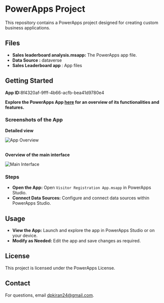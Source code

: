 <!DOCTYPE html>
<html lang="en">
<head>
    <meta charset="UTF-8">
    <meta name="viewport" content="width=device-width, initial-scale=1.0">
</head>
<body>
    <h1>PowerApps Project</h1>
    <p>This repository contains a PowerApps project designed for creating custom business applications.</p>
    <h2>Files</h2>
    <ul>
        <li><strong>Sales leaderboard analysis.msapp:</strong> The PowerApps app file.</li>
        <li><strong>Data Source :</strong> dataverse</li>
        <li><strong>Sales Leaderboard app </strong>: App files </li>
    </ul>
    <h2>Getting Started</h2>
    <p><strong>App ID:</strong>8f4320af-9fff-4b66-acfb-bea41d9780e4</p>
    <p><strong>Explore the PowerApps App <a href="https://apps.powerapps.com/play/e/f9849dcf-a2f1-e360-9164-c97607be86d9/a/8f4320af-9fff-4b66-acfb-bea41d9780e4?tenantId=71b778b1-0a13-4b09-bd42-94367e4d13a2&sourcetime=1726210314617" target="_blank">here</a> for an overview of its functionalities and features.</strong></p>
    <h3>Screenshots of the App</h3>
    <p><strong>Detailed view</strong></p>
    <div>
        <img src="https://github.com/user-attachments/assets/9fb57fdb-1087-44fe-8967-4e622da2dc53" alt="App Overview" style="max-width: 100%; height: auto;">
    </div>
    <br>
    <p><strong>Overview of the main interface</strong></p>
    <div>
        <img src="https://github.com/user-attachments/assets/f903c62f-66a7-4f65-8a52-d2663529a9f5" alt="Main Interface" style="max-width: 100%; height: auto;">
    </div>
    <h3>Steps</h3>
    <ul>
        <li><strong>Open the App:</strong> Open <code>Visitor Registration App.msapp</code> in PowerApps Studio.</li>
        <li><strong>Connect Data Sources:</strong> Configure and connect data sources within PowerApps Studio.</li>
    </ul>
    <h2>Usage</h2>
    <ul>
        <li><strong>View the App:</strong> Launch and explore the app in PowerApps Studio or on your device.</li>
        <li><strong>Modify as Needed:</strong> Edit the app and save changes as required.</li>
    </ul>
    <div>
        <h2>License</h2>
        <p>This project is licensed under the PowerApps License.</p>
    </div>
    <div>
        <h2>Contact</h2>
        <p>For questions, email <a href="mailto:dpkiran24@gmail.com">dpkiran24@gmail.com</a>.</p>
    </div>

</body>
</html>
